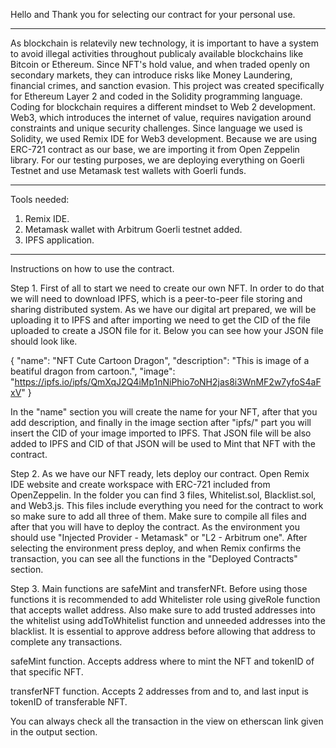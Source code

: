 Hello and Thank you for selecting our contract for your personal use.

--------------------------------------------------------------------------------------------------------------------------------------------------------------------------------------------------------------------------------------------

As blockchain is relatevily new technology, it is important to have a system to avoid illegal activities throughout publicaly available blockchains like Bitcoin or Ethereum. Since NFT's hold value, and when traded openly on secondary markets, they can introduce risks like Money Laundering, financial crimes, and sanction evasion. This project was created specifically for Ethereum Layer 2 and coded in the Solidity programming language. Coding for blockchain requires a different mindset to Web 2 development. Web3, which introduces the internet of value, requires navigation around constraints and unique security challenges. Since language we used is Solidity, we used Remix IDE for Web3 development. Because we are using ERC-721 contract as our base, we are importing it from Open Zeppelin library. For our testing purposes, we are deploying everything on Goerli Testnet and use Metamask test wallets with Goerli funds.

--------------------------------------------------------------------------------------------------------------------------------------------------------------------------------------------------------------------------------------------

Tools needed: 
1. Remix IDE.
2. Metamask wallet with Arbitrum Goerli testnet added.
3. IPFS application.

--------------------------------------------------------------------------------------------------------------------------------------------------------------------------------------------------------------------------------------------

Instructions on how to use the contract.

Step 1. 
First of all to start we need to create our own NFT. In order to do that we will need to download IPFS, which is a peer-to-peer file storing and sharing distributed system. As we have our digital art prepared, we will be uploading it to IPFS and after importing we need to get the CID of the file uploaded to create a JSON file for it. Below you can see how your JSON file should look like.

{
    "name": "NFT Cute Cartoon Dragon",
    "description": "This is image of a beatiful dragon from cartoon.",
    "image": "https://ipfs.io/ipfs/QmXqJ2Q4iMp1nNiPhio7oNH2jas8i3WnMF2w7yfoS4aFxV"
}

In the "name" section you will create the name for your NFT, after that you add description, and finally in the image section after "ipfs/" part you will insert the CID of your image imported to IPFS. That JSON file will be also added to IPFS and CID of that JSON will be used to Mint that NFT with the contract.

Step 2. 
As we have our NFT ready, lets deploy our contract. Open Remix IDE website and create workspace with ERC-721 included from OpenZeppelin. In the folder you can find 3 files, Whitelist.sol, Blacklist.sol, and Web3.js. This files include everything you need for the contract to work so make sure to add all three of them. Make sure to compile all files and after that you will have to deploy the contract. As the environment you should use "Injected Provider - Metamask" or "L2 - Arbitrum one". After selecting the environment press deploy, and when Remix confirms the transaction, you can see all the functions in the "Deployed Contracts" section.

Step 3.
Main functions are safeMint and transferNFt. Before using those functions it is recommended to add Whitelister role using giveRole function that accepts wallet address. Also make sure to add trusted addresses into the whitelist using addToWhitelist function and unneeded addresses into the blacklist. It is essential to approve address before allowing that address to complete any transactions. 

safeMint function.
Accepts address where to mint the NFT and tokenID of that specific NFT. 

transferNFT function.
Accepts 2 addresses from and to, and last input is tokenID of transferable NFT. 

You can always check all the transaction in the view on etherscan link given in the output section.
